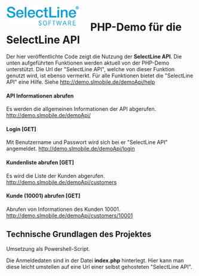 <img align="left" src="sllogo.png" style="margin-right:30px;">

# PHP-Demo für die SelectLine API
Der hier veröffentlichte Code zeigt die Nutzung der **SelectLine API**. Die unten aufgeführten Funktionen werden aktuell von der PHP-Demo unterstützt. Die Url der "SelectLine API", welche von dieser Funktion  genutzt wird, ist ebenso vermerkt. Für alle Funktionen bietet die "SelectLine API" eine Hilfe. Siehe <http://demo.slmobile.de/demoApi/help>

#### API Informationen abrufen 
Es werden die allgemeinen Informationen der API abgerufen.
<http://demo.slmobile.de/demoApi/>

#### Login [GET]
Mit Benutzername und Passwort wird sich bei er "SelectLine API" angemeldet.
<http://demo.slmobile.de/demoApi/login>

#### Kundenliste abrufen [GET]
Es wird die Liste der Kunden abgerufen.
<http://demo.slmobile.de/demoApi/customers>

#### Kunde (10001) abrufen [GET]
Abrufen von Informationen des Kunden 10001.
<http://demo.slmobile.de/demoApi/customers/10001>

## Technische Grundlagen des Projektes
Umsetzung als Powershell-Script.

Die Anmeldedaten sind in der Datei **index.php** hinterlegt. Hier kann man diese leicht umstellen auf eine Url einer selbst gehosteten "SelectLine API".